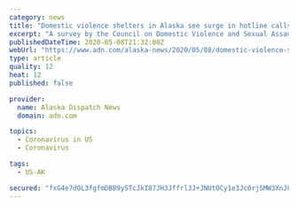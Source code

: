 ```yaml
---
category: news
title: "Domestic violence shelters in Alaska see surge in hotline calls during stay-home orders"
excerpt: "A survey by the Council on Domestic Violence and Sexual Assault shows a 52% jump in calls statewide, though a decrease in Anchorage."
publishedDateTime: 2020-05-08T21:32:00Z
webUrl: "https://www.adn.com/alaska-news/2020/05/08/domestic-violence-shelters-in-alaska-see-surge-in-hotline-calls-during-stay-home-orders/"
type: article
quality: 12
heat: 12
published: false

provider:
  name: Alaska Dispatch News
  domain: adn.com

topics:
  - Coronavirus in US
  - Coronavirus

tags:
  - US-AK

secured: "fxG4e7dOL3fgfmDBB9ySTcJkI87JH3JffrlJJ+JNUtOCy1e3Jc0rjSMW3XnJ8ibYbDEsw6phUGPHdplkLcfugBhxqXhV6oHOjLg6wPB2QiOPcxcHiHHc3NW3z3piyJuCTpXr4Dw+TdsljmMNfx4GUPyXu8vN3Ybb29SVZW32nrS5EDOU/WM9n3MhSGwY+2cDFZYgTYdRAcAiFjOtUVRQcL76WK7IN159uDJzmNa1mTO6j5Jx3BX7NS26rWrS6CqO2V0bd/4uiQcItSFT9V6IGIvQ5KAp/LCOpRiIs4WYlu2D1hwLDm1FjUA7oAvo+N+Xk6vBh2sw4xtcIGO0pRNVPAjKDI5quG0KsBHQUyMrZhaCMoUZCyPR5Cy2ZTYjs4/UTLcmZcKqtYoteI18MfdsNZct3+hN3QoWawZ1Qa8wg7kWVR4VuSo11Exq5BWvl/2fYCQl+feMcPQ7EkQoKVcHwtapm3B4MznWGrIinQAeYyY=;QqHQv+eTqg0b79pejNkcMw=="
---
```


